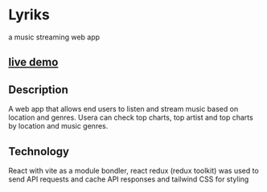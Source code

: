 # Lyriks
a music streaming web app
## [live demo](https://boomlyriks.netlify.app/)
## Description
A web app that allows end users to listen and stream music based on location and genres. Usera can check top charts, top artist and top charts by location and music genres.
## Technology
React with vite as a module bondler, react redux (redux toolkit) was used to send API requests and cache API responses and tailwind CSS for styling  
